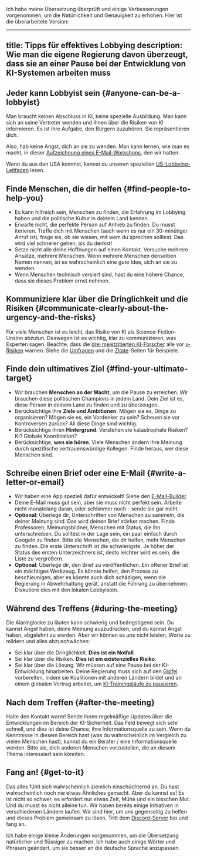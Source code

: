 Ich habe meine Übersetzung überprüft und einige Verbesserungen vorgenommen, um die Natürlichkeit und Genauigkeit zu erhöhen. Hier ist die überarbeitete Version:

---
title: Tipps für effektives Lobbying
description: Wie man die eigene Regierung davon überzeugt, dass sie an einer Pause bei der Entwicklung von KI-Systemen arbeiten muss
---
## Jeder kann Lobbyist sein {#anyone-can-be-a-lobbyist}

Man braucht keinen Abschluss in KI, keine spezielle Ausbildung.
Man kann sich an seine Vertreter wenden und ihnen über die Risiken von KI informieren.
Es ist ihre Aufgabe, den Bürgern zuzuhören.
Sie repräsentieren dich.

Also, hab keine Angst, dich an sie zu wenden.
Man kann lernen, wie man es macht, in dieser [Aufzeichnung eines E-Mail-Workshops](https://www.youtube.com/watch?v=Mjq4NFiKKd0), den wir hatten.

Wenn du aus den USA kommst, kannst du unseren speziellen [US-Lobbying-Leitfaden](/us-lobby-guide) lesen.

## Finde Menschen, die dir helfen {#find-people-to-help-you}

- Es kann hilfreich sein, Menschen zu finden, die Erfahrung im Lobbying haben und die politische Kultur in deinem Land kennen.
- Erwarte nicht, die perfekte Person auf Anhieb zu finden. Du musst iterieren. Treffe dich mit Menschen (auch wenn es nur ein 30-minütiger Anruf ist), frage sie, ob sie wissen, mit wem du sprechen solltest. Das wird viel schneller gehen, als du denkst!
- Setze nicht alle deine Hoffnungen auf einen Kontakt. Versuche mehrere Ansätze, mehrere Menschen. Wenn mehrere Menschen denselben Namen nennen, ist es wahrscheinlich eine gute Idee, sich an sie zu wenden.
- Wenn Menschen technisch versiert sind, hast du eine höhere Chance, dass sie dieses Problem ernst nehmen.

## Kommuniziere klar über die Dringlichkeit und die Risiken {#communicate-clearly-about-the-urgency-and-the-risks}

Für viele Menschen ist es leicht, das Risiko von KI als Science-Fiction-Unsinn abzutun.
Deswegen ist es wichtig, klar zu kommunizieren, was Experten sagen.
Beachte, dass die [drei meistzitierten KI-Forscher](https://twitter.com/PauseAI/status/1734641804245455017) alle vor [x-Risiken](/xrisk) warnen.
Siehe die [Umfragen](/polls-and-surveys) und die [Zitate](/quotes)-Seiten für Beispiele.

## Finde dein ultimatives Ziel {#find-your-ultimate-target}

- Wir brauchen **Menschen an der Macht**, um die Pause zu erreichen. Wir brauchen diese politischen Champions in jedem Land. Dein Ziel ist es, diese Person in deinem Land zu finden und zu überzeugen.
- Berücksichtige ihre **Ziele und Ambitionen**. Mögen sie es, Dinge zu organisieren? Mögen sie es, ein Vordenker zu sein? Scheuen sie vor Kontroversen zurück? All diese Dinge sind wichtig.
- Berücksichtige ihren **Hintergrund**. Verstehen sie katastrophale Risiken? KI? Globale Koordination?
- Berücksichtige, **wen sie hören**. Viele Menschen ändern ihre Meinung durch spezifische vertrauenswürdige Kollegen. Finde heraus, wer diese Menschen sind.

## Schreibe einen Brief oder eine E-Mail {#write-a-letter-or-email}

- Wir haben eine App speziell dafür entwickelt! Siehe den [E-Mail-Builder](/email-builder).
- Deine E-Mail muss gut sein, aber sie muss nicht perfekt sein. Arbeite nicht monatelang daran, oder schlimmer noch - sende sie gar nicht.
- **Optional**: Überlege dir, Unterschriften von Menschen zu sammeln, die deiner Meinung sind. Das wird deinen Brief stärker machen. Finde Professoren, Meinungsbildner, Menschen mit Status, die ihn unterschreiben. Du solltest in der Lage sein, ein paar einfach durch Googeln zu finden. Bitte die Menschen, die dir helfen, mehr Menschen zu finden. Die erste Unterschrift ist die schwierigste. Je höher der Status des ersten Unterzeichners ist, desto leichter wird es sein, die Liste zu vergrößern.
- **Optional**: Überlege dir, den Brief zu veröffentlichen. Ein offener Brief ist ein mächtiges Werkzeug. Es könnte helfen, den Prozess zu beschleunigen, aber es könnte auch dich schädigen, wenn die Regierung in Abwehrhaltung gerät, anstatt die Führung zu übernehmen. Diskutiere dies mit den lokalen Lobbyisten.

## Während des Treffens {#during-the-meeting}

Die Alarmglocke zu läuten kann schwierig und beängstigend sein.
Du kannst Angst haben, deine Meinung auszudrücken, und du kannst Angst haben, abgelehnt zu werden.
Aber wir können es uns nicht leisten, Worte zu mildern und alles abzuschwächen:

- Sei klar über die Dringlichkeit. **Dies ist ein Notfall**.
- Sei klar über die Risiken. **Dies ist ein existenzielles Risiko**.
- Sei klar über die Lösung. Wir müssen auf eine Pause bei der KI-Entwicklung hinarbeiten. Deine Regierung muss sich auf den [Gipfel](/summit) vorbereiten, indem sie Koalitionen mit anderen Ländern bildet und an einem globalen Vertrag arbeitet, um [KI-Trainingsläufe zu pausieren](/proposal).

## Nach dem Treffen {#after-the-meeting}

Halte den Kontakt warm!
Sende ihnen regelmäßige Updates über die Entwicklungen im Bereich der KI-Sicherheit.
Das Feld bewegt sich sehr schnell, und dies ist deine Chance, ihre Informationsquelle zu sein.
Wenn du Kenntnisse in diesem Bereich hast (was du wahrscheinlich im Vergleich zu vielen Menschen hast), kannst du ein Berater / eine Informationsquelle werden.
Bitte sie, dich anderen Menschen vorzustellen, die an diesem Thema interessiert sein könnten.

## Fang an! {#get-to-it}

Das alles fühlt sich wahrscheinlich ziemlich einschüchternd an.
Du hast wahrscheinlich noch nie etwas Ähnliches gemacht.
Aber du kannst es!
Es ist nicht so schwer, es erfordert nur etwas Zeit, Mühe und ein bisschen Mut.
Und du musst es nicht alleine tun.
Wir haben bereits einige Initiativen in verschiedenen Ländern laufen.
Wir sind hier, um uns gegenseitig zu helfen und dieses Problem gemeinsam zu lösen.
Tritt dem [Discord-Server](https://discord.gg/2XXWXvErfA) bei und fang an.

Ich habe einige kleine Änderungen vorgenommen, um die Übersetzung natürlicher und flüssiger zu machen. Ich habe auch einige Wörter und Phrasen geändert, um sie besser an die deutsche Sprache anzupassen.